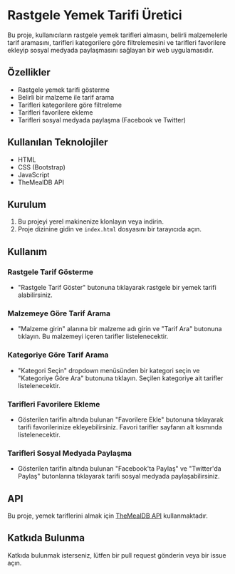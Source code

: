 # Rastgele Yemek Tarifi Üretici

Bu proje, kullanıcıların rastgele yemek tarifleri almasını, belirli malzemelerle tarif aramasını, tarifleri kategorilere göre filtrelemesini ve tarifleri favorilere ekleyip sosyal medyada paylaşmasını sağlayan bir web uygulamasıdır.

## Özellikler

- Rastgele yemek tarifi gösterme
- Belirli bir malzeme ile tarif arama
- Tarifleri kategorilere göre filtreleme
- Tarifleri favorilere ekleme
- Tarifleri sosyal medyada paylaşma (Facebook ve Twitter)

## Kullanılan Teknolojiler

- HTML
- CSS (Bootstrap)
- JavaScript
- TheMealDB API

## Kurulum

1. Bu projeyi yerel makinenize klonlayın veya indirin.
2. Proje dizinine gidin ve `index.html` dosyasını bir tarayıcıda açın.

## Kullanım

### Rastgele Tarif Gösterme

- "Rastgele Tarif Göster" butonuna tıklayarak rastgele bir yemek tarifi alabilirsiniz.

### Malzemeye Göre Tarif Arama

- "Malzeme girin" alanına bir malzeme adı girin ve "Tarif Ara" butonuna tıklayın. Bu malzemeyi içeren tarifler listelenecektir.

### Kategoriye Göre Tarif Arama

- "Kategori Seçin" dropdown menüsünden bir kategori seçin ve "Kategoriye Göre Ara" butonuna tıklayın. Seçilen kategoriye ait tarifler listelenecektir.

### Tarifleri Favorilere Ekleme

- Gösterilen tarifin altında bulunan "Favorilere Ekle" butonuna tıklayarak tarifi favorilerinize ekleyebilirsiniz. Favori tarifler sayfanın alt kısmında listelenecektir.

### Tarifleri Sosyal Medyada Paylaşma

- Gösterilen tarifin altında bulunan "Facebook'ta Paylaş" ve "Twitter'da Paylaş" butonlarına tıklayarak tarifi sosyal medyada paylaşabilirsiniz.

## API

Bu proje, yemek tariflerini almak için [TheMealDB API](https://www.themealdb.com/api.php) kullanmaktadır.

## Katkıda Bulunma

Katkıda bulunmak isterseniz, lütfen bir pull request gönderin veya bir issue açın.
